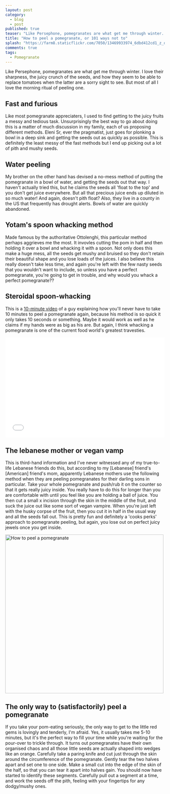 ```yaml
---
layout: post
category: 
  - blog
  - post
published: true
teaser: "Like Persephone, pomegranates are what get me through winter. I love their sharpness, the juicy crunch of the seeds, and how they seem to be able to replace tomatoes when the latter are a sorry sight to see. But most of all I love the morning ritual of peeling one."
title: "How to peel a pomegranate, or 101 ways not to"
splash: "https://farm8.staticflickr.com/7050/13469933974_6dbd412cd1_z_d.jpg"
comments: true
tags: 
  - Pomegranate
---
```


<div class="intro">Like Persephone, pomegranates are what get me through winter. I love their sharpness, the juicy crunch of the seeds, and how they seem to be able to replace tomatoes when the latter are a sorry sight to see. But most of all I love the morning ritual of peeling one.

## Fast and furious

Like most pomegranate appreciaters, I used to find getting to the juicy fruits a messy and tedious task. Unsurprisingly the best way to go about doing this is a matter of much discussion in my family, each of us proposing different methods.
Eleni Sr, ever the pragmatist, just goes for plonking a bowl in a deep sink and getting the seeds out as quickly as possible. This is definitely the least messy of the fast methods but I end up picking out a lot of pith and mushy seeds.</div>

## Water peeling

My brother on the other hand has devised a no-mess method of putting the pomegranate in a bowl of water, and getting the seeds out that way. I haven't actually tried this, but he claims the seeds all 'float to the top' and you don't get juice everywhere. But all that precious juice ends up diluted in so much water! And again, doesn't pith float? Also, they live in a county in the US that frequently has drought alerts. Bowls of water are quickly abandoned.

## Yotam's spoon whacking method

Made famous by the authoritative Ottolenghi, this particular method perhaps aggrieves me the most. It invovles cutting the pom in half and then holding it over a bowl and whacking it with a spoon. Not only does this make a huge mess, all the seeds get mushy and bruised so they don't retain their beautiful shape and you lose loads of the juices. I also believe this really doesn't take less time, and again you're left with the few nasty seeds that you wouldn't want to include, so unless you have a perfect pomegranate, you're going to get in trouble, and why would you whack a perfect pomegranate??

## Steroidal spoon-whacking

This is a [10-minute video](http://lifehacker.com/5895852/deseed-a-pomegranate-in-10-seconds-using-a-wooden-spoon) of a guy explaining how you'll never have to take 10 minutes to peel a pomegranate again, because his method is so quick it only takes 10 seconds or something. Maybe it would work as well as he claims if my hands were as big as his are. But again, I think whacking a pomegranate is one of the current food world's greatest travesties.

<iframe width="100%" height="315" src="//www.youtube.com/embed/jJ7dk9nDR-k" frameborder="0" allowfullscreen></iframe> 

## The lebanese mother or vegan vamp

This is third-hand information and I've never witnessed any of my true-to-life Lebanese friends do this, but according to my [Lebanese] friend's [American] friend's mom, apparently Lebanese mothers use the following method when they are peeling pomegranates for their darling sons in particular. Take your whole pomegranate and push/rub it on the counter so that it gets really juicy inside. You really have to do this for longer than you are comfortable with until you feel like you are holding a ball of juice. You then cut a small x incision through the skin in the middle of the fruit, and suck the juice out like some sort of vegan vampire. When you're just left with the husky corpse of the fruit, then you cut it in half in the usual way and all the seeds fall out. This is pretty fun and definitely a 'cooks perks' approach to pomegranate peeling, but again, you lose out on perfect juicy jewels once you get inside.

<a href="https://www.flickr.com/photos/119989833@N02/13469659655" title="How to peel a pomegranate by Eleni harlan, on Flickr"><img src="https://farm8.staticflickr.com/7198/13469659655_f1c66e3cae.jpg" width="500" height="500" alt="How to peel a pomegranate"></a>

## The only way to (satisfactorily) peel a pomegranate

If you take your pom-eating seriously, the only way to get to the little red gems is lovingly and tenderly, I'm afraid. Yes, it usually takes me 5-10 minutes, but it's the perfect way to fill your time while you're waiting for the pour-over to trickle through. It turns out pomegranates have their own organised chaos and all those little seeds are actually shaped into wedges like an orange. Carefully take a paring knife and cut just through the skin around the circumference of the pomegranate. Gently tear the two halves apart and set one to one side. Make a small cut into the edge of the skin of the half, so that you can tear it apart into halves gain. You should now have started to identify these segments. Carefully pull out a segment at a time, and work the seeds off the pith, feeling with your fingertips for any dodgy/mushy ones.